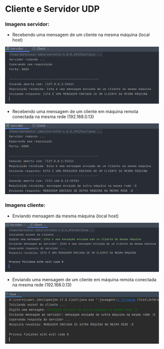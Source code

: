# Cliente e Servidor UDP 

### Imagens servidor:

* Recebendo uma mensagem de um cliente na mesma máquina (local host)

<img src="imgs/local_server.png">

* Recebendo uma mensagem de um cliente em máquina remota conectada na 
mesma rede (192.168.0.13)

<img src="imgs/remote_servidor.png">


### Imagens cliente:

* Enviando mensagem da mesma máquina (local host)

<img src="imgs/local_cliente.png">

* Enviando uma mensagem de um cliente em máquina remota conectada na
  mesma rede (192.168.0.13)

<img src="imgs/remote_cliente.png">
